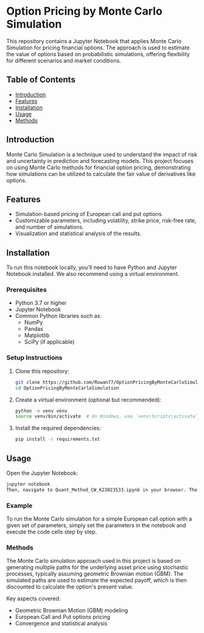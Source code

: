 # Option Pricing by Monte Carlo Simulation

This repository contains a Jupyter Notebook that applies Monte Carlo Simulation for pricing financial options. The approach is used to estimate the value of options based on probabilistic simulations, offering flexibility for different scenarios and market conditions.

## Table of Contents
- [Introduction](#introduction)
- [Features](#features)
- [Installation](#installation)
- [Usage](#usage)
- [Methods](#methods)

## Introduction

Monte Carlo Simulation is a technique used to understand the impact of risk and uncertainty in prediction and forecasting models. This project focuses on using Monte Carlo methods for financial option pricing, demonstrating how simulations can be utilized to calculate the fair value of derivatives like options.

## Features

- Simulation-based pricing of European call and put options.
- Customizable parameters, including volatility, strike price, risk-free rate, and number of simulations.
- Visualization and statistical analysis of the results.

## Installation

To run this notebook locally, you'll need to have Python and Jupyter Notebook installed. We also recommend using a virtual environment.

### Prerequisites

- Python 3.7 or higher
- Jupyter Notebook
- Common Python libraries such as:
  - NumPy
  - Pandas
  - Matplotlib
  - SciPy (if applicable)

### Setup Instructions

1. Clone this repository:
    ```bash
    git clone https://github.com/Rowan77/OptionPricingByMonteCarloSimulation.git
    cd OptionPricingByMonteCarloSimulation
    ```

2. Create a virtual environment (optional but recommended):
    ```bash
    python -m venv venv
    source venv/bin/activate  # On Windows, use `venv\Scripts\activate`
    ```

3. Install the required dependencies:
    ```bash
    pip install -r requirements.txt
    ```

## Usage

Open the Jupyter Notebook:

```bash
jupyter notebook
Then, navigate to Quant_Method_CW_K23023533.ipynb in your browser. The notebook guides you through the process of using Monte Carlo methods for option pricing, including input parameters, simulation processes, and results analysis.
```
### Example
To run the Monte Carlo simulation for a simple European call option with a given set of parameters, simply set the parameters in the notebook and execute the code cells step by step.

### Methods
The Monte Carlo simulation approach used in this project is based on generating multiple paths for the underlying asset price using stochastic processes, typically assuming geometric Brownian motion (GBM). The simulated paths are used to estimate the expected payoff, which is then discounted to calculate the option's present value.

Key aspects covered:

- Geometric Brownian Motion (GBM) modeling
- European Call and Put options pricing
- Convergence and statistical analysis
